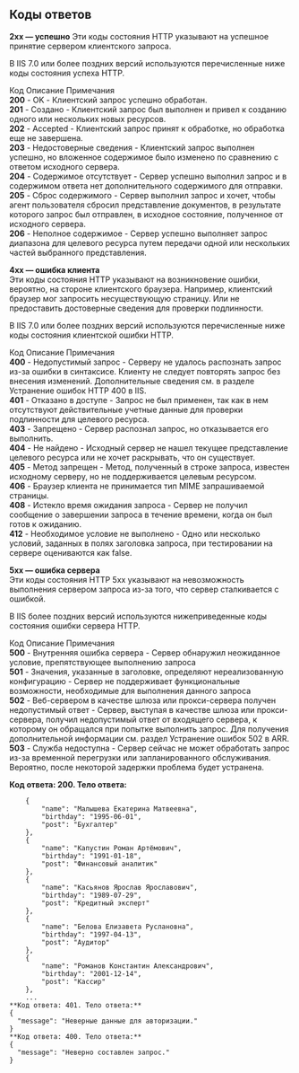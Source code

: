 ## Коды ответов

**2xx — успешно**
Эти коды состояния HTTP указывают на успешное принятие сервером клиентского запроса.

В IIS 7.0 или более поздних версий используются перечисленные ниже коды состояния успеха HTTP.

Код	Описание	Примечания  
**200**	- OK -	Клиентский запрос успешно обработан.  
**201**	- Создано -	Клиентский запрос был выполнен и привел к созданию одного или нескольких новых ресурсов.  
**202**	- Accepted -	Клиентский запрос принят к обработке, но обработка еще не завершена.  
**203**	- Недостоверные сведения -	Клиентский запрос выполнен успешно, но вложенное содержимое было изменено по сравнению с ответом исходного сервера.  
**204**	- Содержимое отсутствует -	Сервер успешно выполнил запрос и в содержимом ответа нет дополнительного содержимого для отправки.  
**205**	- Сброс содержимого -	Сервер выполнил запрос и хочет, чтобы агент пользователя сбросил представление документов, в результате которого запрос был отправлен, в исходное состояние, полученное от исходного сервера.  
**206**	- Неполное содержимое -	Сервер успешно выполняет запрос диапазона для целевого ресурса путем передачи одной или нескольких частей выбранного представления.  

**4xx — ошибка клиента**  
Эти коды состояния HTTP указывают на возникновение ошибки, вероятно, на стороне клиентского браузера. Например, клиентский браузер мог запросить несуществующую страницу. Или не предоставить достоверные сведения для проверки подлинности.

В IIS 7.0 или более поздних версий используются перечисленные ниже коды состояния клиентской ошибки HTTP.

Код	Описание	Примечания  
**400** -	Недопустимый запрос -	Серверу не удалось распознать запрос из-за ошибки в синтаксисе. Клиенту не следует повторять запрос без внесения изменений. Дополнительные сведения см. в разделе Устранение ошибок HTTP 400 в IIS.  
**401** -	Отказано в доступе -	Запрос не был применен, так как в нем отсутствуют действительные учетные данные для проверки подлинности для целевого ресурса.  
**403** -	Запрещено -	Сервер распознал запрос, но отказывается его выполнить.  
**404** -	Не найдено -	Исходный сервер не нашел текущее представление целевого ресурса или не хочет раскрывать, что он существует.  
**405** -	Метод запрещен -	Метод, полученный в строке запроса, известен исходному серверу, но не поддерживается целевым ресурсом.  
**406** -	Браузер клиента не принимается тип MIME запрашиваемой страницы.	  
**408** -	Истекло время ожидания запроса -	Сервер не получил сообщение о завершении запроса в течение времени, когда он был готов к ожиданию.  
**412** -	Необходимое условие не выполнено -	Одно или несколько условий, заданных в полях заголовка запроса, при тестировании на сервере оцениваются как false.  

**5xx — ошибка сервера**  
Эти коды состояния HTTP 5xx указывают на невозможность выполнения сервером запроса из-за того, что сервер сталкивается с ошибкой.  

В IIS более поздних версий используются нижеприведенные коды состояния ошибки сервера HTTP.  

Код	Описание	Примечания  
**500**	- Внутренняя ошибка сервера -	Сервер обнаружил неожиданное условие, препятствующее выполнению запроса  
**501**	- Значения, указанные в заголовке, определяют нереализованную конфигурацию -	Сервер не поддерживает функциональные возможности, необходимые для выполнения данного запроса  
**502**	- Веб-сервером в качестве шлюза или прокси-сервера получен недопустимый ответ -	Сервер, выступая в качестве шлюза или прокси-сервера, получил недопустимый ответ от входящего сервера, к которому он обращался при попытке выполнить запрос. Для получения дополнительной информации см. раздел Устранение ошибок 502 в ARR.  
**503** -	Служба недоступна -	Сервер сейчас не может обработать запрос из-за временной перегрузки или запланированного обслуживания. Вероятно, после некоторой задержки проблема будет устранена.  

**Код ответа: 200. Тело ответа:**  
```
    {
        "name": "Малышева Екатерина Матвеевна",
        "birthday": "1995-06-01",
        "post": "Бухгалтер"
    },
    {
        "name": "Капустин Роман Артёмович",
        "birthday": "1991-01-18",
        "post": "Финансовый аналитик"
    },
    {
        "name": "Касьянов Ярослав Ярославович",
        "birthday": "1989-07-29",
        "post": "Кредитный эксперт"
    },
    {
        "name": "Белова Елизавета Руслановна",
        "birthday": "1997-04-13",
        "post": "Аудитор"
    },
    {
        "name": "Романов Константин Александрович",
        "birthday": "2001-12-14",
        "post": "Кассир"
    },
    ...
**Код ответа: 401. Тело ответа:**
{
  "message": "Неверные данные для авторизации."
}
**Код ответа: 400. Тело ответа:**
{
  "message": "Неверно составлен запрос."
}
